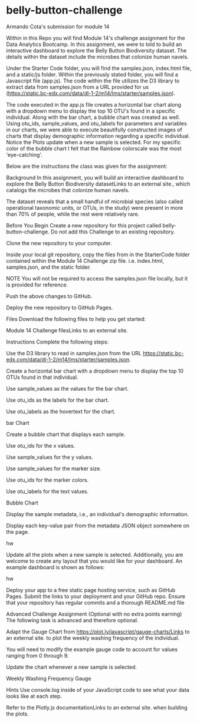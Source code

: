 # belly-button-challenge
Armando Cota's submission for module 14

Within in this Repo you will find Module 14's challenge assignment for the Data Analytics Bootcamp. 
In this assignment, we were to told to build an interactive dashboard to explore the Belly Button Biodiversity dataset. 
The details within the dataset include the microbes that colonize human navels. 

Under the Starter Code folder, you will find the samples.json, index.html file, and a static/js folder. Within the previously stated
folder, you will find a Javascript file (app.js). The code within the file utilizes the D3 library to extract data from samples.json
from a URL provided for us (https://static.bc-edx.com/data/dl-1-2/m14/lms/starter/samples.json).

The code executed in the app.js file creates a horizontal bar chart along with a dropdown menu to display the top 10 OTU's found in
a specific individual. 
Along with the bar chart, a bubble chart was created as well. Using otu_ids, sample_values, and otu_labels for parameters and variables 
in our charts, we were able to execute beautifully constructed images of charts that display demographic information regarding a specific 
individual. 
Notice the Plots update when a new sample is selected. For my specific color of the bubble chart I felt that the Rainbow colorscale was
the most 'eye-catching'. 


Below are the instructions the class was given for the assignment: 


Background
In this assignment, you will build an interactive dashboard to explore the Belly Button Biodiversity datasetLinks to an external site., which catalogs the microbes that colonize human navels.

The dataset reveals that a small handful of microbial species (also called operational taxonomic units, or OTUs, in the study) were present in more than 70% of people, while the rest were relatively rare.

Before You Begin
Create a new repository for this project called belly-button-challenge. Do not add this Challenge to an existing repository.

Clone the new repository to your computer.

Inside your local git repository, copy the files from in the StarterCode folder contained within the Module 14 Challenge zip file. i.e. index.html, samples.json, and the static folder.

NOTE
You will not be required to access the samples.json file locally, but it is provided for reference.

Push the above changes to GitHub.

Deploy the new repository to GitHub Pages.

Files
Download the following files to help you get started:

Module 14 Challenge filesLinks to an external site.

Instructions
Complete the following steps:

Use the D3 library to read in samples.json from the URL https://static.bc-edx.com/data/dl-1-2/m14/lms/starter/samples.json.

Create a horizontal bar chart with a dropdown menu to display the top 10 OTUs found in that individual.

Use sample_values as the values for the bar chart.

Use otu_ids as the labels for the bar chart.

Use otu_labels as the hovertext for the chart.

bar Chart

Create a bubble chart that displays each sample.

Use otu_ids for the x values.

Use sample_values for the y values.

Use sample_values for the marker size.

Use otu_ids for the marker colors.

Use otu_labels for the text values.

Bubble Chart

Display the sample metadata, i.e., an individual's demographic information.

Display each key-value pair from the metadata JSON object somewhere on the page.

hw

Update all the plots when a new sample is selected. Additionally, you are welcome to create any layout that you would like for your dashboard. An example dashboard is shown as follows:

hw

Deploy your app to a free static page hosting service, such as GitHub Pages. Submit the links to your deployment and your GitHub repo. Ensure that your repository has regular commits and a thorough README.md file

Advanced Challenge Assignment (Optional with no extra points earning)
The following task is advanced and therefore optional.

Adapt the Gauge Chart from https://plot.ly/javascript/gauge-charts/Links to an external site. to plot the weekly washing frequency of the individual.

You will need to modify the example gauge code to account for values ranging from 0 through 9.

Update the chart whenever a new sample is selected.

Weekly Washing Frequency Gauge

Hints
Use console.log inside of your JavaScript code to see what your data looks like at each step.

Refer to the Plotly.js documentationLinks to an external site. when building the plots.